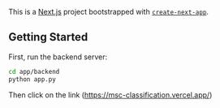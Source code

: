 This is a [Next.js](https://nextjs.org) project bootstrapped with [`create-next-app`](https://nextjs.org/docs/app/api-reference/cli/create-next-app).

## Getting Started

First, run the backend server:

```bash
cd app/backend
python app.py
```
Then click on the link 
(https://msc-classification.vercel.app/)


